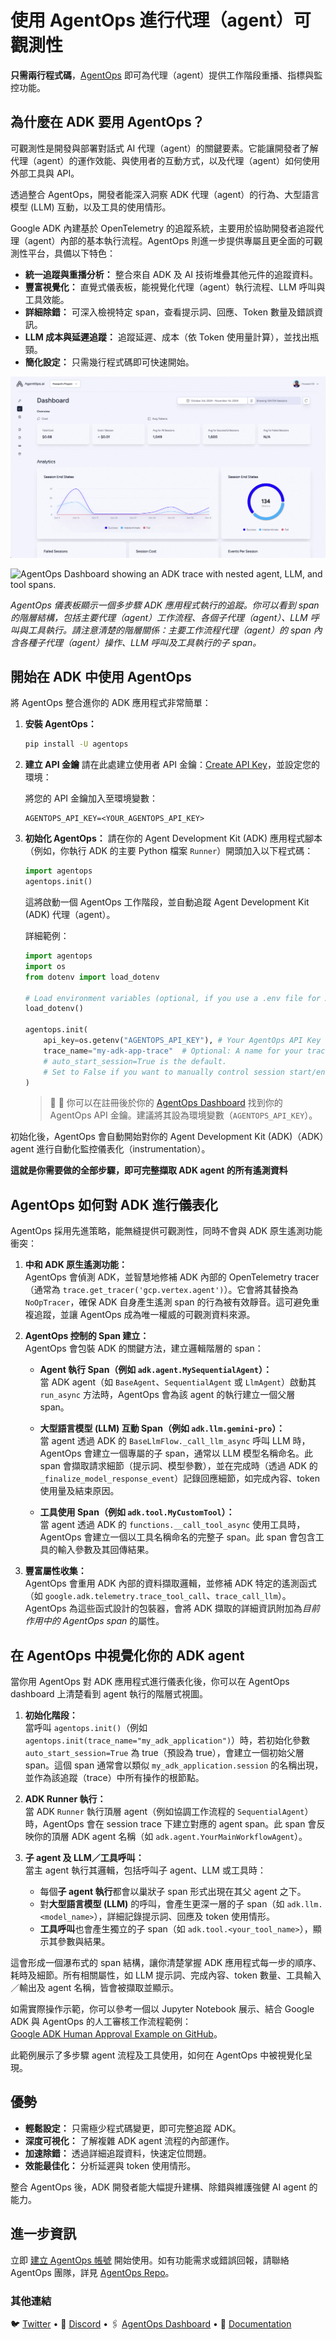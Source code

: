 # 使用 AgentOps 進行代理（agent）可觀測性

**只需兩行程式碼**，[AgentOps](https://www.agentops.ai) 即可為代理（agent）提供工作階段重播、指標與監控功能。

## 為什麼在 ADK 要用 AgentOps？

可觀測性是開發與部署對話式 AI 代理（agent）的關鍵要素。它能讓開發者了解代理（agent）的運作效能、與使用者的互動方式，以及代理（agent）如何使用外部工具與 API。

透過整合 AgentOps，開發者能深入洞察 ADK 代理（agent）的行為、大型語言模型 (LLM) 互動，以及工具的使用情形。

Google ADK 內建基於 OpenTelemetry 的追蹤系統，主要用於協助開發者追蹤代理（agent）內部的基本執行流程。AgentOps 則進一步提供專屬且更全面的可觀測性平台，具備以下特色：

*   **統一追蹤與重播分析：** 整合來自 ADK 及 AI 技術堆疊其他元件的追蹤資料。
*   **豐富視覺化：** 直覺式儀表板，能視覺化代理（agent）執行流程、LLM 呼叫與工具效能。
*   **詳細除錯：** 可深入檢視特定 span，查看提示詞、回應、Token 數量及錯誤資訊。
*   **LLM 成本與延遲追蹤：** 追蹤延遲、成本（依 Token 使用量計算），並找出瓶頸。
*   **簡化設定：** 只需幾行程式碼即可快速開始。

![AgentOps Agent Observability Dashboard](https://raw.githubusercontent.com/AgentOps-AI/agentops/refs/heads/main/docs/images/external/app_screenshots/overview.png)

![AgentOps Dashboard showing an ADK trace with nested agent, LLM, and tool spans.](../assets/agentops-adk-trace-example.jpg)

*AgentOps 儀表板顯示一個多步驟 ADK 應用程式執行的追蹤。你可以看到 span 的階層結構，包括主要代理（agent）工作流程、各個子代理（agent）、LLM 呼叫與工具執行。請注意清楚的階層關係：主要工作流程代理（agent）的 span 內含各種子代理（agent）操作、LLM 呼叫及工具執行的子 span。*

## 開始在 ADK 中使用 AgentOps

將 AgentOps 整合進你的 ADK 應用程式非常簡單：

1.  **安裝 AgentOps：**
    ```bash
    pip install -U agentops
    ```

2. **建立 API 金鑰**
    請在此處建立使用者 API 金鑰：[Create API Key](https://app.agentops.ai/settings/projects)，並設定您的環境：

    將您的 API 金鑰加入至環境變數：
    ```
    AGENTOPS_API_KEY=<YOUR_AGENTOPS_API_KEY>
    ```

3.  **初始化 AgentOps：**
    請在你的 Agent Development Kit (ADK) 應用程式腳本（例如，你執行 ADK 的主要 Python 檔案 `Runner`）開頭加入以下程式碼：

    ```python
    import agentops
    agentops.init()
    ```

    這將啟動一個 AgentOps 工作階段，並自動追蹤 Agent Development Kit (ADK) 代理（agent）。

    詳細範例：

    ```python
    import agentops
    import os
    from dotenv import load_dotenv

    # Load environment variables (optional, if you use a .env file for API keys)
    load_dotenv()

    agentops.init(
        api_key=os.getenv("AGENTOPS_API_KEY"), # Your AgentOps API Key
        trace_name="my-adk-app-trace"  # Optional: A name for your trace
        # auto_start_session=True is the default.
        # Set to False if you want to manually control session start/end.
    )
    ```

    > 🚨 🔑 你可以在註冊後於你的 [AgentOps Dashboard](https://app.agentops.ai/) 找到你的 AgentOps API 金鑰。建議將其設為環境變數（`AGENTOPS_API_KEY`）。

初始化後，AgentOps 會自動開始對你的 Agent Development Kit (ADK)（ADK）agent 進行自動化監控儀表化（instrumentation）。

**這就是你需要做的全部步驟，即可完整擷取 ADK agent 的所有遙測資料**

## AgentOps 如何對 ADK 進行儀表化

AgentOps 採用先進策略，能無縫提供可觀測性，同時不會與 ADK 原生遙測功能衝突：

1.  **中和 ADK 原生遙測功能：**  
    AgentOps 會偵測 ADK，並智慧地修補 ADK 內部的 OpenTelemetry tracer（通常為 `trace.get_tracer('gcp.vertex.agent')`）。它會將其替換為 `NoOpTracer`，確保 ADK 自身產生遙測 span 的行為被有效靜音。這可避免重複追蹤，並讓 AgentOps 成為唯一權威的可觀測資料來源。

2.  **AgentOps 控制的 Span 建立：**  
    AgentOps 會包裝 ADK 的關鍵方法，建立邏輯階層的 span：

    *   **Agent 執行 Span（例如 `adk.agent.MySequentialAgent`）：**  
        當 ADK agent（如 `BaseAgent`、`SequentialAgent` 或 `LlmAgent`）啟動其 `run_async` 方法時，AgentOps 會為該 agent 的執行建立一個父層 span。

    *   **大型語言模型 (LLM) 互動 Span（例如 `adk.llm.gemini-pro`）：**  
        當 agent 透過 ADK 的 `BaseLlmFlow._call_llm_async` 呼叫 LLM 時，AgentOps 會建立一個專屬的子 span，通常以 LLM 模型名稱命名。此 span 會擷取請求細節（提示詞、模型參數），並在完成時（透過 ADK 的 `_finalize_model_response_event`）記錄回應細節，如完成內容、token 使用量及結束原因。

    *   **工具使用 Span（例如 `adk.tool.MyCustomTool`）：**  
        當 agent 透過 ADK 的 `functions.__call_tool_async` 使用工具時，AgentOps 會建立一個以工具名稱命名的完整子 span。此 span 會包含工具的輸入參數及其回傳結果。

3.  **豐富屬性收集：**  
    AgentOps 會重用 ADK 內部的資料擷取邏輯，並修補 ADK 特定的遙測函式（如 `google.adk.telemetry.trace_tool_call`、`trace_call_llm`）。AgentOps 為這些函式設計的包裝器，會將 ADK 擷取的詳細資訊附加為*目前作用中的 AgentOps span* 的屬性。

## 在 AgentOps 中視覺化你的 ADK agent

當你用 AgentOps 對 ADK 應用程式進行儀表化後，你可以在 AgentOps dashboard 上清楚看到 agent 執行的階層式視圖。

1.  **初始化階段：**  
    當呼叫 `agentops.init()`（例如 `agentops.init(trace_name="my_adk_application")`）時，若初始化參數 `auto_start_session=True` 為 true（預設為 true），會建立一個初始父層 span。這個 span 通常會以類似 `my_adk_application.session` 的名稱出現，並作為該追蹤（trace）中所有操作的根節點。

2.  **ADK Runner 執行：**  
    當 ADK `Runner` 執行頂層 agent（例如協調工作流程的 `SequentialAgent`）時，AgentOps 會在 session trace 下建立對應的 agent span。此 span 會反映你的頂層 ADK agent 名稱（如 `adk.agent.YourMainWorkflowAgent`）。

3.  **子 agent 及 LLM／工具呼叫：**  
    當主 agent 執行其邏輯，包括呼叫子 agent、LLM 或工具時：
    *   每個**子 agent 執行**都會以巢狀子 span 形式出現在其父 agent 之下。
    *   對**大型語言模型 (LLM)** 的呼叫，會產生更深一層的子 span（如 `adk.llm.<model_name>`），詳細記錄提示詞、回應及 token 使用情形。
    *   **工具呼叫**也會產生獨立的子 span（如 `adk.tool.<your_tool_name>`），顯示其參數與結果。

這會形成一個瀑布式的 span 結構，讓你清楚掌握 ADK 應用程式每一步的順序、耗時及細節。所有相關屬性，如 LLM 提示詞、完成內容、token 數量、工具輸入／輸出及 agent 名稱，皆會被擷取並顯示。

如需實際操作示範，你可以參考一個以 Jupyter Notebook 展示、結合 Google ADK 與 AgentOps 的人工審核工作流程範例：  
[Google ADK Human Approval Example on GitHub](https://github.com/AgentOps-AI/agentops/blob/main/examples/google_adk_example/adk_human_approval_example.ipynb)。

此範例展示了多步驟 agent 流程及工具使用，如何在 AgentOps 中被視覺化呈現。

## 優勢

*   **輕鬆設定：** 只需極少程式碼變更，即可完整追蹤 ADK。
*   **深度可視化：** 了解複雜 ADK agent 流程的內部運作。
*   **加速除錯：** 透過詳細追蹤資料，快速定位問題。
*   **效能最佳化：** 分析延遲與 token 使用情形。

整合 AgentOps 後，ADK 開發者能大幅提升建構、除錯與維護強健 AI agent 的能力。

## 進一步資訊

立即 [建立 AgentOps 帳號](http://app.agentops.ai) 開始使用。如有功能需求或錯誤回報，請聯絡 AgentOps 團隊，詳見 [AgentOps Repo](https://github.com/AgentOps-AI/agentops)。

### 其他連結
🐦 [Twitter](http://x.com/agentopsai)   •   📢 [Discord](http://x.com/agentopsai)   •   🖇️ [AgentOps Dashboard](http://app.agentops.ai)   •   📙 [Documentation](http://docs.agentops.ai)

